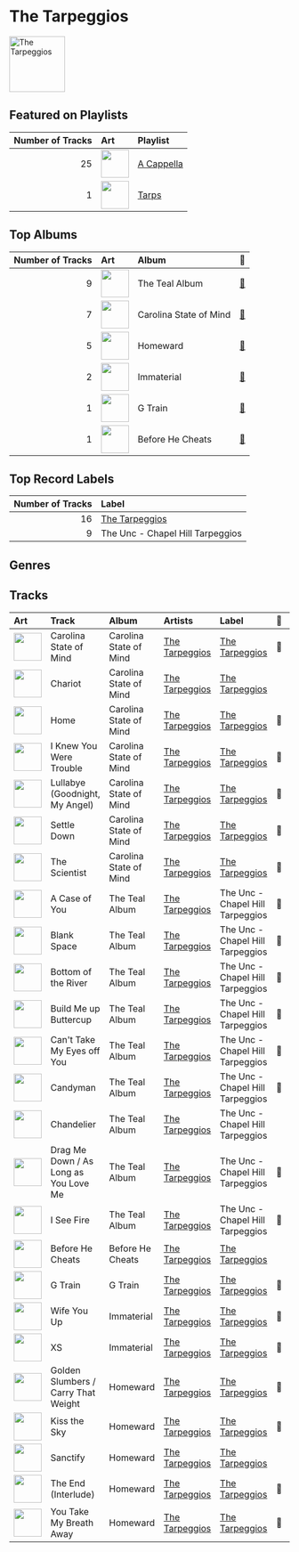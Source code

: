 
# The Tarpeggios


<img src="https://i.scdn.co/image/ab6761610000e5eb4b2621bf3c5f2197ee957582" alt="The Tarpeggios" width="100" />

## Featured on Playlists
|   Number of Tracks | Art                                                                                                                                                                                                                         | Playlist                                          |
|-------------------:|:----------------------------------------------------------------------------------------------------------------------------------------------------------------------------------------------------------------------------|:--------------------------------------------------|
|                 25 | <img src="https://mosaic.scdn.co/640/ab67616d0000b2735d990e8b45c848dc22885f89ab67616d0000b27362f44cdb37183a309fc1032fab67616d0000b27384470dd6235917e2e40e11f0ab67616d0000b273bb7018e16a77e5ce4744fa93" alt="" width="50" /> | [A Cappella](../playlists/a_cappella/overview.md) |
|                  1 | <img src="https://mosaic.scdn.co/640/ab67616d0000b27303668e3f13559554eca8ccc6ab67616d0000b2730eb56329734f9400c1639359ab67616d0000b27314ed51ab46ef0765182bb8a0ab67616d0000b273987a1825341694ec9bc62457" alt="" width="50" /> | [Tarps](../playlists/tarps/overview.md)           |
## Top Albums

|   Number of Tracks | Art                                                                                              | Album                  | 🔗                                                          |
|-------------------:|:-------------------------------------------------------------------------------------------------|:-----------------------|:-----------------------------------------------------------|
|                  9 | <img src="https://i.scdn.co/image/ab67616d0000b273bb7018e16a77e5ce4744fa93" alt="" width="50" /> | The Teal Album         | [🔗](https://open.spotify.com/album/7mTQ62MIYHSbkZHGjY0Ftg) |
|                  7 | <img src="https://i.scdn.co/image/ab67616d0000b2735d990e8b45c848dc22885f89" alt="" width="50" /> | Carolina State of Mind | [🔗](https://open.spotify.com/album/3zKusinRVxdC5s2wOPYBgX) |
|                  5 | <img src="https://i.scdn.co/image/ab67616d0000b273fc82939fb76760e640d7edca" alt="" width="50" /> | Homeward               | [🔗](https://open.spotify.com/album/2FiDSelqVoi7VQfpmaMRJK) |
|                  2 | <img src="https://i.scdn.co/image/ab67616d0000b27322f75e45afe2febb7d3f4cac" alt="" width="50" /> | Immaterial             | [🔗](https://open.spotify.com/album/5YgtPHMCi4dGtL6JarEGkI) |
|                  1 | <img src="https://i.scdn.co/image/ab67616d0000b27362f44cdb37183a309fc1032f" alt="" width="50" /> | G Train                | [🔗](https://open.spotify.com/album/0vmio1Hc8vrU7scyVa6BYK) |
|                  1 | <img src="https://i.scdn.co/image/ab67616d0000b273e443608c9f1cf2fdb6c36d37" alt="" width="50" /> | Before He Cheats       | [🔗](https://open.spotify.com/album/7bndGIMX7IOBjG3J7O0BEQ) |

## Top Record Labels

|   Number of Tracks | Label                                         |
|-------------------:|:----------------------------------------------|
|                 16 | [The Tarpeggios](../labels/the_tarpeggios.md) |
|                  9 | The Unc - Chapel Hill Tarpeggios              |

## Genres


## Tracks

| Art                                                                                              | Track                                 | Album                  | Artists                             | Label                                         | 💚   | 🔗                                                          |
|:-------------------------------------------------------------------------------------------------|:--------------------------------------|:-----------------------|:------------------------------------|:----------------------------------------------|:----|:-----------------------------------------------------------|
| <img src="https://i.scdn.co/image/ab67616d0000b2735d990e8b45c848dc22885f89" alt="" width="50" /> | Carolina State of Mind                | Carolina State of Mind | [The Tarpeggios](the_tarpeggios.md) | [The Tarpeggios](../labels/the_tarpeggios.md) | 💚   | [🔗](https://open.spotify.com/track/60xweUiIfi93UhZEDN3DKY) |
| <img src="https://i.scdn.co/image/ab67616d0000b2735d990e8b45c848dc22885f89" alt="" width="50" /> | Chariot                               | Carolina State of Mind | [The Tarpeggios](the_tarpeggios.md) | [The Tarpeggios](../labels/the_tarpeggios.md) |     | [🔗](https://open.spotify.com/track/0of5rsasONYN34mx4rSgsn) |
| <img src="https://i.scdn.co/image/ab67616d0000b2735d990e8b45c848dc22885f89" alt="" width="50" /> | Home                                  | Carolina State of Mind | [The Tarpeggios](the_tarpeggios.md) | [The Tarpeggios](../labels/the_tarpeggios.md) | 💚   | [🔗](https://open.spotify.com/track/5EiVVKFfodbFiHTCFEB1i3) |
| <img src="https://i.scdn.co/image/ab67616d0000b2735d990e8b45c848dc22885f89" alt="" width="50" /> | I Knew You Were Trouble               | Carolina State of Mind | [The Tarpeggios](the_tarpeggios.md) | [The Tarpeggios](../labels/the_tarpeggios.md) | 💚   | [🔗](https://open.spotify.com/track/2uB0wu6NOxNAEYmKvf1VDi) |
| <img src="https://i.scdn.co/image/ab67616d0000b2735d990e8b45c848dc22885f89" alt="" width="50" /> | Lullabye (Goodnight, My Angel)        | Carolina State of Mind | [The Tarpeggios](the_tarpeggios.md) | [The Tarpeggios](../labels/the_tarpeggios.md) | 💚   | [🔗](https://open.spotify.com/track/4OXK8cslw5QGKzk6U1yRfU) |
| <img src="https://i.scdn.co/image/ab67616d0000b2735d990e8b45c848dc22885f89" alt="" width="50" /> | Settle Down                           | Carolina State of Mind | [The Tarpeggios](the_tarpeggios.md) | [The Tarpeggios](../labels/the_tarpeggios.md) | 💚   | [🔗](https://open.spotify.com/track/2RGGnyqlJ65QcpA4FggZ2x) |
| <img src="https://i.scdn.co/image/ab67616d0000b2735d990e8b45c848dc22885f89" alt="" width="50" /> | The Scientist                         | Carolina State of Mind | [The Tarpeggios](the_tarpeggios.md) | [The Tarpeggios](../labels/the_tarpeggios.md) | 💚   | [🔗](https://open.spotify.com/track/6NOjptrSCGSEr6vvSQuDmC) |
| <img src="https://i.scdn.co/image/ab67616d0000b273bb7018e16a77e5ce4744fa93" alt="" width="50" /> | A Case of You                         | The Teal Album         | [The Tarpeggios](the_tarpeggios.md) | The Unc - Chapel Hill Tarpeggios              | 💚   | [🔗](https://open.spotify.com/track/6YwWeHUYCkRoGJWGtohs0j) |
| <img src="https://i.scdn.co/image/ab67616d0000b273bb7018e16a77e5ce4744fa93" alt="" width="50" /> | Blank Space                           | The Teal Album         | [The Tarpeggios](the_tarpeggios.md) | The Unc - Chapel Hill Tarpeggios              | 💚   | [🔗](https://open.spotify.com/track/55uhowm3d20ahlHjQNa78b) |
| <img src="https://i.scdn.co/image/ab67616d0000b273bb7018e16a77e5ce4744fa93" alt="" width="50" /> | Bottom of the River                   | The Teal Album         | [The Tarpeggios](the_tarpeggios.md) | The Unc - Chapel Hill Tarpeggios              | 💚   | [🔗](https://open.spotify.com/track/25XUZBlrcbb5U2fsJBY03P) |
| <img src="https://i.scdn.co/image/ab67616d0000b273bb7018e16a77e5ce4744fa93" alt="" width="50" /> | Build Me up Buttercup                 | The Teal Album         | [The Tarpeggios](the_tarpeggios.md) | The Unc - Chapel Hill Tarpeggios              | 💚   | [🔗](https://open.spotify.com/track/7Gi0VBh0IsTbIncQGNJjv3) |
| <img src="https://i.scdn.co/image/ab67616d0000b273bb7018e16a77e5ce4744fa93" alt="" width="50" /> | Can't Take My Eyes off You            | The Teal Album         | [The Tarpeggios](the_tarpeggios.md) | The Unc - Chapel Hill Tarpeggios              | 💚   | [🔗](https://open.spotify.com/track/1wT7nx5HLq9mhBf3P0BwTf) |
| <img src="https://i.scdn.co/image/ab67616d0000b273bb7018e16a77e5ce4744fa93" alt="" width="50" /> | Candyman                              | The Teal Album         | [The Tarpeggios](the_tarpeggios.md) | The Unc - Chapel Hill Tarpeggios              | 💚   | [🔗](https://open.spotify.com/track/1OEnvNhDx4iYvjKD8rIp89) |
| <img src="https://i.scdn.co/image/ab67616d0000b273bb7018e16a77e5ce4744fa93" alt="" width="50" /> | Chandelier                            | The Teal Album         | [The Tarpeggios](the_tarpeggios.md) | The Unc - Chapel Hill Tarpeggios              |     | [🔗](https://open.spotify.com/track/132bFFrU2GvmvebqUlO2qS) |
| <img src="https://i.scdn.co/image/ab67616d0000b273bb7018e16a77e5ce4744fa93" alt="" width="50" /> | Drag Me Down / As Long as You Love Me | The Teal Album         | [The Tarpeggios](the_tarpeggios.md) | The Unc - Chapel Hill Tarpeggios              | 💚   | [🔗](https://open.spotify.com/track/3GqtzxfUrdmrApqEMaWggL) |
| <img src="https://i.scdn.co/image/ab67616d0000b273bb7018e16a77e5ce4744fa93" alt="" width="50" /> | I See Fire                            | The Teal Album         | [The Tarpeggios](the_tarpeggios.md) | The Unc - Chapel Hill Tarpeggios              | 💚   | [🔗](https://open.spotify.com/track/4Mp2l1tCHxnm65a6yQ8lph) |
| <img src="https://i.scdn.co/image/ab67616d0000b273e443608c9f1cf2fdb6c36d37" alt="" width="50" /> | Before He Cheats                      | Before He Cheats       | [The Tarpeggios](the_tarpeggios.md) | [The Tarpeggios](../labels/the_tarpeggios.md) |     | [🔗](https://open.spotify.com/track/1kRKhFJLbqoXeBUecl8eZa) |
| <img src="https://i.scdn.co/image/ab67616d0000b27362f44cdb37183a309fc1032f" alt="" width="50" /> | G Train                               | G Train                | [The Tarpeggios](the_tarpeggios.md) | [The Tarpeggios](../labels/the_tarpeggios.md) | 💚   | [🔗](https://open.spotify.com/track/7IFr6PZwvtqBJEMl55Omvx) |
| <img src="https://i.scdn.co/image/ab67616d0000b27322f75e45afe2febb7d3f4cac" alt="" width="50" /> | Wife You Up                           | Immaterial             | [The Tarpeggios](the_tarpeggios.md) | [The Tarpeggios](../labels/the_tarpeggios.md) | 💚   | [🔗](https://open.spotify.com/track/73dGGJmQ9ERvnumjuG5LES) |
| <img src="https://i.scdn.co/image/ab67616d0000b27322f75e45afe2febb7d3f4cac" alt="" width="50" /> | XS                                    | Immaterial             | [The Tarpeggios](the_tarpeggios.md) | [The Tarpeggios](../labels/the_tarpeggios.md) | 💚   | [🔗](https://open.spotify.com/track/3s8C5wAXYgvpmzBhTduJBg) |
| <img src="https://i.scdn.co/image/ab67616d0000b273fc82939fb76760e640d7edca" alt="" width="50" /> | Golden Slumbers / Carry That Weight   | Homeward               | [The Tarpeggios](the_tarpeggios.md) | [The Tarpeggios](../labels/the_tarpeggios.md) | 💚   | [🔗](https://open.spotify.com/track/3CJwaHt5VqpKaoJ4h523AB) |
| <img src="https://i.scdn.co/image/ab67616d0000b273fc82939fb76760e640d7edca" alt="" width="50" /> | Kiss the Sky                          | Homeward               | [The Tarpeggios](the_tarpeggios.md) | [The Tarpeggios](../labels/the_tarpeggios.md) | 💚   | [🔗](https://open.spotify.com/track/1alIiVzLvztXf92CxCXY1B) |
| <img src="https://i.scdn.co/image/ab67616d0000b273fc82939fb76760e640d7edca" alt="" width="50" /> | Sanctify                              | Homeward               | [The Tarpeggios](the_tarpeggios.md) | [The Tarpeggios](../labels/the_tarpeggios.md) |     | [🔗](https://open.spotify.com/track/3uKuUjR2RMJFFbIAz8l459) |
| <img src="https://i.scdn.co/image/ab67616d0000b273fc82939fb76760e640d7edca" alt="" width="50" /> | The End (Interlude)                   | Homeward               | [The Tarpeggios](the_tarpeggios.md) | [The Tarpeggios](../labels/the_tarpeggios.md) | 💚   | [🔗](https://open.spotify.com/track/36TvCuzr3KGsG8UdZ9tk8e) |
| <img src="https://i.scdn.co/image/ab67616d0000b273fc82939fb76760e640d7edca" alt="" width="50" /> | You Take My Breath Away               | Homeward               | [The Tarpeggios](the_tarpeggios.md) | [The Tarpeggios](../labels/the_tarpeggios.md) | 💚   | [🔗](https://open.spotify.com/track/430GqLsbnIps8OZoZUCIYp) |